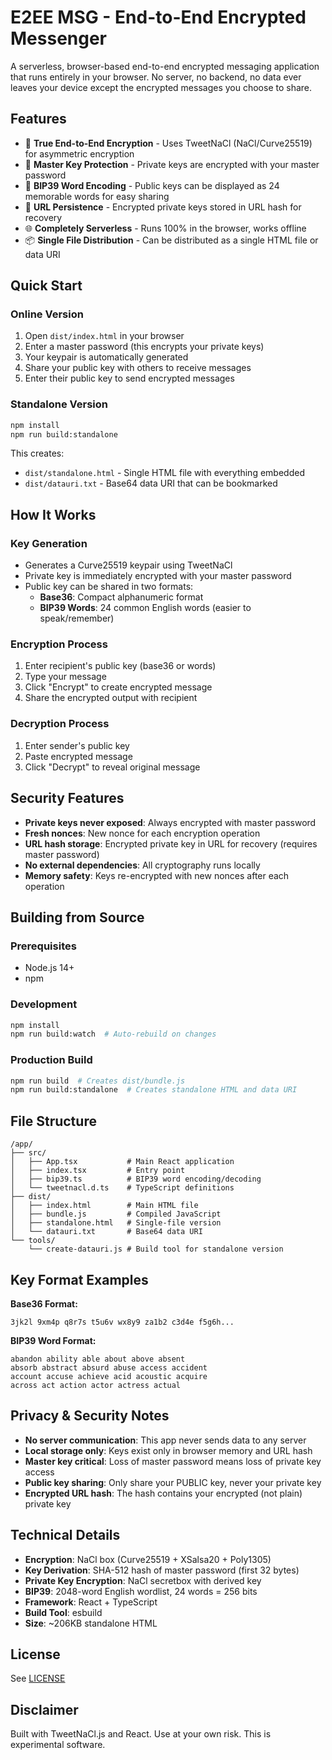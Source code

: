 # E2EE MSG - End-to-End Encrypted Messenger

A serverless, browser-based end-to-end encrypted messaging application that runs entirely in your browser. No server, no backend, no data ever leaves your device except the encrypted messages you choose to share.

## Features

- 🔐 **True End-to-End Encryption** - Uses TweetNaCl (NaCl/Curve25519) for asymmetric encryption
- 🔑 **Master Key Protection** - Private keys are encrypted with your master password
- 📝 **BIP39 Word Encoding** - Public keys can be displayed as 24 memorable words for easy sharing
- 💾 **URL Persistence** - Encrypted private keys stored in URL hash for recovery
- 🌐 **Completely Serverless** - Runs 100% in the browser, works offline
- 📦 **Single File Distribution** - Can be distributed as a single HTML file or data URI

## Quick Start

### Online Version
1. Open `dist/index.html` in your browser
2. Enter a master password (this encrypts your private keys)
3. Your keypair is automatically generated
4. Share your public key with others to receive messages
5. Enter their public key to send encrypted messages

### Standalone Version
```bash
npm install
npm run build:standalone
```
This creates:
- `dist/standalone.html` - Single HTML file with everything embedded
- `dist/datauri.txt` - Base64 data URI that can be bookmarked

## How It Works

### Key Generation
- Generates a Curve25519 keypair using TweetNaCl
- Private key is immediately encrypted with your master password
- Public key can be shared in two formats:
  - **Base36**: Compact alphanumeric format
  - **BIP39 Words**: 24 common English words (easier to speak/remember)

### Encryption Process
1. Enter recipient's public key (base36 or words)
2. Type your message
3. Click "Encrypt" to create encrypted message
4. Share the encrypted output with recipient

### Decryption Process
1. Enter sender's public key
2. Paste encrypted message
3. Click "Decrypt" to reveal original message

## Security Features

- **Private keys never exposed**: Always encrypted with master password
- **Fresh nonces**: New nonce for each encryption operation
- **URL hash storage**: Encrypted private key in URL for recovery (requires master password)
- **No external dependencies**: All cryptography runs locally
- **Memory safety**: Keys re-encrypted with new nonces after each operation

## Building from Source

### Prerequisites
- Node.js 14+
- npm

### Development
```bash
npm install
npm run build:watch  # Auto-rebuild on changes
```

### Production Build
```bash
npm run build  # Creates dist/bundle.js
npm run build:standalone  # Creates standalone HTML and data URI
```

## File Structure
```
/app/
├── src/
│   ├── App.tsx           # Main React application
│   ├── index.tsx         # Entry point
│   ├── bip39.ts          # BIP39 word encoding/decoding
│   └── tweetnacl.d.ts    # TypeScript definitions
├── dist/
│   ├── index.html        # Main HTML file
│   ├── bundle.js         # Compiled JavaScript
│   ├── standalone.html   # Single-file version
│   └── datauri.txt       # Base64 data URI
└── tools/
    └── create-datauri.js # Build tool for standalone version
```

## Key Format Examples

**Base36 Format:**
```
3jk2l 9xm4p q8r7s t5u6v wx8y9 za1b2 c3d4e f5g6h...
```

**BIP39 Word Format:**
```
abandon ability able about above absent
absorb abstract absurd abuse access accident
account accuse achieve acid acoustic acquire
across act action actor actress actual
```

## Privacy & Security Notes

- **No server communication**: This app never sends data to any server
- **Local storage only**: Keys exist only in browser memory and URL hash
- **Master key critical**: Loss of master password means loss of private key access
- **Public key sharing**: Only share your PUBLIC key, never your private key
- **Encrypted URL hash**: The hash contains your encrypted (not plain) private key

## Technical Details

- **Encryption**: NaCl box (Curve25519 + XSalsa20 + Poly1305)
- **Key Derivation**: SHA-512 hash of master password (first 32 bytes)
- **Private Key Encryption**: NaCl secretbox with derived key
- **BIP39**: 2048-word English wordlist, 24 words = 256 bits
- **Framework**: React + TypeScript
- **Build Tool**: esbuild
- **Size**: ~206KB standalone HTML

## License

See [LICENSE](LICENSE)

## Disclaimer

Built with TweetNaCl.js and React. Use at your own risk. This is experimental software.
